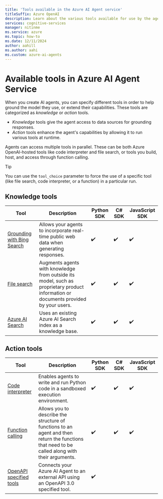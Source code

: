 ```yaml
---
title: 'Tools available in the Azure AI Agent service'
titleSuffix: Azure OpenAI
description: Learn about the various tools available for use by the agents you create. 
services: cognitive-services
manager: nitinme
ms.service: azure
ms.topic: how-to
ms.date: 12/11/2024
author: aahill
ms.author: aahi
ms.custom: azure-ai-agents
---
```


# Available tools in Azure AI Agent Service

When you create AI agents, you can specify different tools in order to help ground the model they use, or extend their capabilities. These tools are categorized as *knowledge* or *action* tools. 

* *Knowledge* tools give the agent access to data sources for grounding responses. 
* *Action* tools enhance the agent's capabilities by allowing it to run various tools at runtime.

Agents can access multiple tools in parallel. These can be both Azure OpenAI-hosted tools like code interpreter and file search, or tools you build, host, and access through function calling.

> [!TIP]
> You can use the `tool_choice` parameter to force the use of a specific tool (like file search, code interpreter, or a function) in a particular run.

## Knowledge tools

|Tool  |Description  | Python SDK |	C# SDK | JavaScript SDK |
|---------|---------|---------|---------|---------|
| [Grounding with Bing Search](./bing-grounding.md)     | Allows your agents to incorporate real-time public web data when generating responses.         | ✔️ | ✔️ | ✔️ |
|[File search](./file-search.md)    | Augments agents with knowledge from outside its model, such as proprietary product information or documents provided by your users.        | ✔️ | ✔️ | ✔️ |
| [Azure AI Search](./azure-ai-search.md) | Uses an existing Azure AI Search index as a knowledge base. | ✔️ | ✔️ | ✔️ |

## Action tools

|Tool  |Description  | Python SDK |	C# SDK | JavaScript SDK |
|---------|---------|---------|---------|---------|
| [Code interpreter](./code-interpreter.md)     | Enables agents to write and run Python code in a sandboxed execution environment.        | ✔️ | ✔️ | ✔️ |
|[Function calling](./function-calling.md)     | Allows you to describe the structure of functions to an agent and then return the functions that need to be called along with their arguments.        | ✔️ | ✔️ | ✔️ |
| [OpenAPI specified tools](./openapi-spec.md) | Connects your Azure AI Agent to an external API using an OpenAPI 3.0 specified tool. | ✔️ | | |

